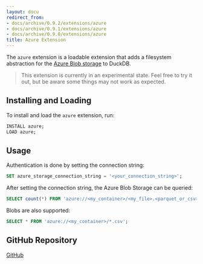 ```yaml
---
layout: docu
redirect_from:
- docs/archive/0.9.2/extensions/azure
- docs/archive/0.9.1/extensions/azure
- docs/archive/0.9.0/extensions/azure
title: Azure Extension
---
```


The `azure` extension is a loadable extension that adds a filesystem abstraction for the [Azure Blob storage](https://azure.microsoft.com/en-us/products/storage/blobs) to DuckDB.

> This extension is currently in an experimental state. Feel free to try it out, but be aware some things may not work as expected.

## Installing and Loading

To install and load the `azure` extension, run:

```sql
INSTALL azure;
LOAD azure;
```

## Usage

Authentication is done by setting the connection string:

```sql
SET azure_storage_connection_string = '<your_connection_string>';
```

After setting the connection string, the Azure Blob Storage can be queried:

```sql
SELECT count(*) FROM 'azure://<my_container>/<my_file>.<parquet_or_csv>';
```

Blobs are also supported:

```sql
SELECT * FROM 'azure://<my_container>/*.csv';
```

## GitHub Repository

[<span class="github">GitHub</span>](https://github.com/duckdb/duckdb_azure)